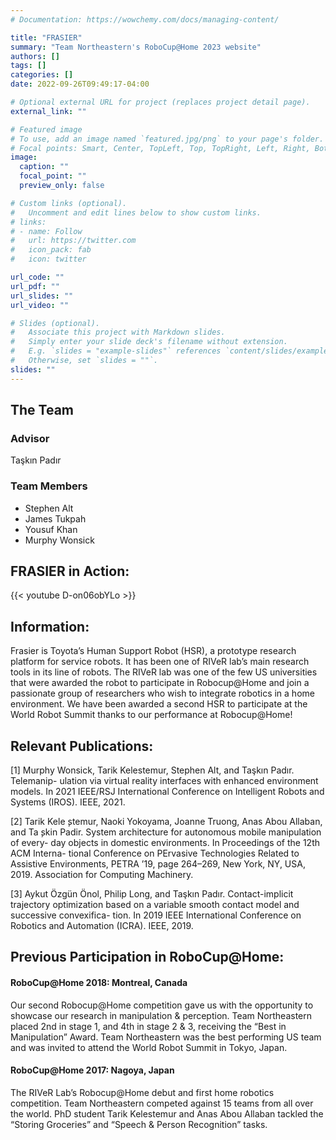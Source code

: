 ```yaml
---
# Documentation: https://wowchemy.com/docs/managing-content/

title: "FRASIER"
summary: "Team Northeastern's RoboCup@Home 2023 website"
authors: []
tags: []
categories: []
date: 2022-09-26T09:49:17-04:00

# Optional external URL for project (replaces project detail page).
external_link: ""

# Featured image
# To use, add an image named `featured.jpg/png` to your page's folder.
# Focal points: Smart, Center, TopLeft, Top, TopRight, Left, Right, BottomLeft, Bottom, BottomRight.
image:
  caption: ""
  focal_point: ""
  preview_only: false

# Custom links (optional).
#   Uncomment and edit lines below to show custom links.
# links:
# - name: Follow
#   url: https://twitter.com
#   icon_pack: fab
#   icon: twitter

url_code: ""
url_pdf: ""
url_slides: ""
url_video: ""

# Slides (optional).
#   Associate this project with Markdown slides.
#   Simply enter your slide deck's filename without extension.
#   E.g. `slides = "example-slides"` references `content/slides/example-slides.md`.
#   Otherwise, set `slides = ""`.
slides: ""
---
```

## The Team

### Advisor
Taşkın Padır

### Team Members
- Stephen Alt
- James Tukpah
- Yousuf Khan
- Murphy Wonsick

## FRASIER in Action:

{{< youtube D-on06obYLo >}}

## Information:

Frasier is Toyota’s Human Support Robot (HSR), a prototype research platform for service robots. It has been one of RIVeR lab’s main research tools in its line of robots. The RIVeR lab was one of the few US universities that were awarded the robot to participate in Robocup@Home and join a passionate group of researchers who wish to integrate robotics in a home environment. We have been awarded a second HSR to participate at the World Robot Summit thanks to our performance at Robocup@Home!

## Relevant Publications:

[1] Murphy Wonsick, Tarik Kelestemur, Stephen Alt, and Taşkın Padır. Telemanip-
ulation via virtual reality interfaces with enhanced environment models. In 2021
IEEE/RSJ International Conference on Intelligent Robots and Systems (IROS).
IEEE, 2021.

[2] Tarik Kele ̧stemur, Naoki Yokoyama, Joanne Truong, Anas Abou Allaban, and
Ta ̧skin Padir. System architecture for autonomous mobile manipulation of every-
day objects in domestic environments. In Proceedings of the 12th ACM Interna-
tional Conference on PErvasive Technologies Related to Assistive Environments,
PETRA ’19, page 264–269, New York, NY, USA, 2019. Association for Computing
Machinery.

[3] Aykut Özgün Önol, Philip Long, and Taşkın Padır. Contact-implicit trajectory
optimization based on a variable smooth contact model and successive convexifica-
tion. In 2019 IEEE International Conference on Robotics and Automation (ICRA).
IEEE, 2019.

## Previous Participation in RoboCup@Home:

#### RoboCup@Home 2018: Montreal, Canada
Our second Robocup@Home competition gave us with the opportunity to showcase our research in manipulation & perception. Team Northeastern placed 2nd in stage 1, and 4th in stage 2 & 3, receiving the “Best in Manipulation” Award. Team Northeastern was the best performing US team and was invited to attend the World Robot Summit in Tokyo, Japan.

#### RoboCup@Home 2017: Nagoya, Japan
The RIVeR Lab’s Robocup@Home debut and first home robotics competition. Team Northeastern competed against 15 teams from all over the world. PhD student Tarik Kelestemur and Anas Abou Allaban tackled the “Storing Groceries” and “Speech & Person Recognition” tasks.
